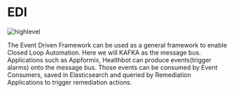 # EDI

   
![highlevel](https://github.com/wouyang666/eventDrivenContainerDeploy/blob/master/uploads/highlevel.png)

The Event Driven Framework can be used as a general framework to enable Closed Loop Automation. Here we will KAFKA as the message bus. Applications such as Appformix, Healthbot can produce events(trigger alarms) onto the message bus. Those events can be consumed by Event Consumers, saved in Elasticsearch and queried by Remediation Applications to trigger remediation actions.
